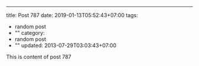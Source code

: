 ---
title: Post 787
date: 2019-01-13T05:52:43+07:00
tags:
  - random post
  - ""
category:
  - random post
  - ""
updated: 2013-07-29T03:03:43+07:00

This is content of post 787